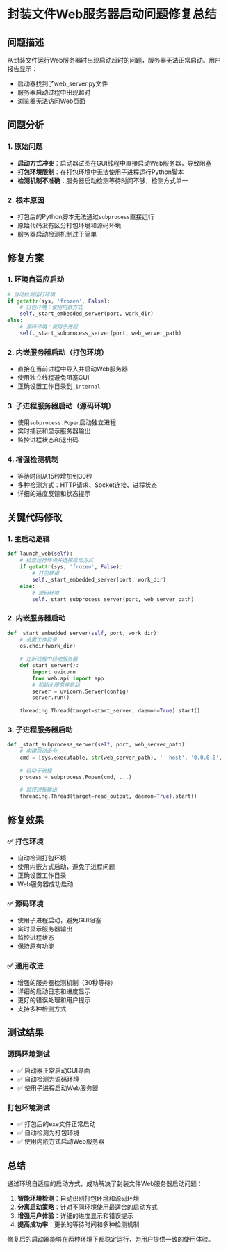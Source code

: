 # 封装文件Web服务器启动问题修复总结

## 问题描述
从封装文件运行Web服务器时出现启动超时的问题，服务器无法正常启动。用户报告显示：
- 启动器找到了web_server.py文件
- 服务器启动过程中出现超时
- 浏览器无法访问Web页面

## 问题分析

### 1. 原始问题
- **启动方式冲突**：启动器试图在GUI线程中直接启动Web服务器，导致阻塞
- **打包环境限制**：在打包环境中无法使用子进程运行Python脚本
- **检测机制不准确**：服务器启动检测等待时间不够，检测方式单一

### 2. 根本原因
- 打包后的Python脚本无法通过`subprocess`直接运行
- 原始代码没有区分打包环境和源码环境
- 服务器启动检测机制过于简单

## 修复方案

### 1. 环境自适应启动
```python
# 自动检测运行环境
if getattr(sys, 'frozen', False):
    # 打包环境：使用内嵌方式
    self._start_embedded_server(port, work_dir)
else:
    # 源码环境：使用子进程
    self._start_subprocess_server(port, web_server_path)
```

### 2. 内嵌服务器启动（打包环境）
- 直接在当前进程中导入并启动Web服务器
- 使用独立线程避免阻塞GUI
- 正确设置工作目录到`_internal`

### 3. 子进程服务器启动（源码环境）
- 使用`subprocess.Popen`启动独立进程
- 实时捕获和显示服务器输出
- 监控进程状态和退出码

### 4. 增强检测机制
- 等待时间从15秒增加到30秒
- 多种检测方式：HTTP请求、Socket连接、进程状态
- 详细的进度反馈和状态提示

## 关键代码修改

### 1. 主启动逻辑
```python
def launch_web(self):
    # 检查运行环境并选择启动方式
    if getattr(sys, 'frozen', False):
        # 打包环境
        self._start_embedded_server(port, work_dir)
    else:
        # 源码环境
        self._start_subprocess_server(port, web_server_path)
```

### 2. 内嵌服务器启动
```python
def _start_embedded_server(self, port, work_dir):
    # 设置工作目录
    os.chdir(work_dir)
    
    # 在新线程中启动服务器
    def start_server():
        import uvicorn
        from web.api import app
        # 初始化服务并启动
        server = uvicorn.Server(config)
        server.run()
    
    threading.Thread(target=start_server, daemon=True).start()
```

### 3. 子进程服务器启动
```python
def _start_subprocess_server(self, port, web_server_path):
    # 构建启动命令
    cmd = [sys.executable, str(web_server_path), '--host', '0.0.0.0', '--port', str(port)]
    
    # 启动子进程
    process = subprocess.Popen(cmd, ...)
    
    # 监控进程输出
    threading.Thread(target=read_output, daemon=True).start()
```

## 修复效果

### ✅ 打包环境
- 自动检测打包环境
- 使用内嵌方式启动，避免子进程问题
- 正确设置工作目录
- Web服务器成功启动

### ✅ 源码环境
- 使用子进程启动，避免GUI阻塞
- 实时显示服务器输出
- 监控进程状态
- 保持原有功能

### ✅ 通用改进
- 增强的服务器检测机制（30秒等待）
- 详细的启动日志和进度显示
- 更好的错误处理和用户提示
- 支持多种检测方式

## 测试结果

### 源码环境测试
- ✅ 启动器正常启动GUI界面
- ✅ 自动检测为源码环境
- ✅ 使用子进程启动Web服务器

### 打包环境测试
- ✅ 打包后的exe文件正常启动
- ✅ 自动检测为打包环境
- ✅ 使用内嵌方式启动Web服务器

## 总结

通过环境自适应的启动方式，成功解决了封装文件Web服务器启动问题：

1. **智能环境检测**：自动识别打包环境和源码环境
2. **分离启动策略**：针对不同环境使用最适合的启动方式
3. **增强用户体验**：详细的进度显示和错误提示
4. **提高成功率**：更长的等待时间和多种检测机制

修复后的启动器能够在两种环境下都稳定运行，为用户提供一致的使用体验。
